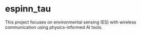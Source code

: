 # espinn_tau
This project focuses on environmental sensing (ES) with wireless communication using physics-informed AI tools.
